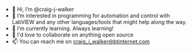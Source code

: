 - 👋 Hi, I’m @craig-j-walker
- 👀 I’m interested in programming for automation and control with LabVIEW and any other languages/tools that might help along the way.
- 🌱 I’m currently learning. Always learning!
- 💞️ I'd love to collaborate on anything open source
- 📫 You can reach me on craig_j_walker@btinternet.com

<!---
craig-j-walker/craig-j-walker is a ✨ special ✨ repository because its `README.md` (this file) appears on your GitHub profile.
You can click the Preview link to take a look at your changes.
--->
